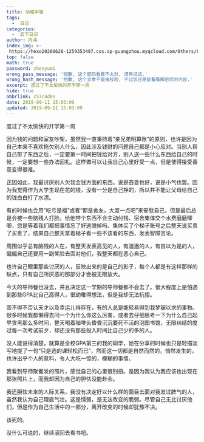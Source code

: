 ```yaml
---
title: 幼稚牢骚
tags:
  -  日记
categories:
  -  云下日记
author: 向海
index_img: >-
 https://hexo20200628-1259353497.cos.ap-guangzhou.myqcloud.com/Others/Fluid/about.png
top: false
math: true
password: zhenyumi
wrong_pass_message: '抱歉, 这个密码看着不太对, 请再试试.'
wrong_hash_message: '抱歉, 这个文章不能被校验, 不过您还是能看看解密后的内容.'
excerpt: 度过了不太愉快的开学第一周
hide: true
abbrlink: c57c4d0e
date: 2019-09-11 15:03:09
updated: 2019-09-11 15:03:09
---
```


度过了不太愉快的开学第一周

因为钱的问题和室友吵架，虽然我一直秉持着“亲兄弟明算账”的原则，也许是因为自己本来不喜欢拖欠别人什么，因此涉及钱财的问题自己都是小心应对。当别人帮自己带了东西之后，一定要第一时间把钱给对方，别人送一些什么东西给自己的时候，一定要想一些办法回礼。这样做可以让我自己心里好受一点，但是使得接受善意变得很难。

正因如此，我最讨厌别人欠我金钱方面的东西。说是吝啬也好，说是小气也罢。因为我觉得作为大学生现在花的钱，没有一分是自己挣的，所以并不能让父母给自己的钱白白打了水漂。

有的时候也会用“吃亏是福”或者“都是舍友，大度一点吧”来安慰自己，但是最后总是会被一些脑残人打脸。给他带个东西不会主动付钱、宿舍集体交个水费磨磨唧唧，您是等着我们都把事情忘了好逃脱掉吗、集体买了个梯子账号之后整天说买贵了买贵了，结果自己整天拿着梯子看一些不该看的东西，发表智障言论。

周围似乎总有脑残的人在，有整天发表高见的人，有邋遢的人，有自以为是的人，偏偏自己还要用一副笑脸去面对他们，我整天都在恶心自己。

也许自己眼里那些讨厌的人，反映出来的是自己的影子，每个人都是有这样那样的缺点，只有自己所厌恶的那部分才会被无限放大。

今天的导师餐也没去，并且决定这一学期的导师餐都不会去了。很大程度上是怕遇到那些GPA比自己高得人，很幼稚得想法，但是我却无法抗拒。

我不得不否认天才以及幸运儿得存在，有的人总是能轻易得到我梦寐以求的事物。很多时候我都懒得去问一个为什么你这么厉害，或者去仔细思考一下为什么自己起早贪黑那么多时间，整天喝着咖啡头昏昏沉沉要死不活的泡图书馆，无限纠结的度过每一次考试前夕，却还没有那些投入时间比自己少的多的人。

没人能说得清楚，就算是全校GPA第三的我的同学，她在分享的时候也只是轻描淡写地提了一句“只是选的课轻松而已”，然而这一切都是自然而然的，悄然发生的，也许出乎个人的意料，令人大吃一惊的，模糊的事情。

我看到导师聚餐发的照片，感觉自己的心里很别扭。是因为我认为我应该也出现在那张照片上，而我却因为自己的胆怯没能赴会。

我还胆怯未来的人际关系，我没有决定好以什么样的面目去面对我发过脾气的人，虽然我认为自己理直气壮。这是懦弱，是无法改变的脆弱。尽管自己无比讨厌他们，但是作为自己生活中的一部分，离开改变的时候却犹豫不决。

该死的。

没什么可说的，继续滚回去看书吧。